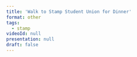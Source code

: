 ```yaml
---
title: 'Walk to Stamp Student Union for Dinner'
format: other
tags:
  - stamp
videoId: null
presentation: null
draft: false
---
```


